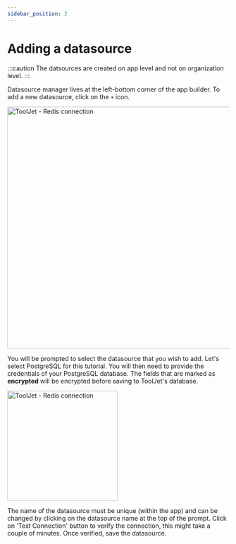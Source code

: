 ```yaml
---
sidebar_position: 2
---
```


# Adding a datasource

:::caution
The datsources are created on app level and not on organization level.
:::

Datasource manager lives at the left-bottom corner of the app builder. To add a new datasource, click on the `+` icon.

<img src="/img/tutorial/adding-datasource/sources.png" alt="ToolJet - Redis connection" height="550"/>

You will be prompted to select the datasource that you wish to add. Let's select PostgreSQL for this tutorial. You will then need to provide the credentials of your PostgreSQL database. The fields that are marked as **encrypted** will be encrypted before saving to ToolJet's database. 

<img src="/img/tutorial/adding-datasource/pg.png" alt="ToolJet - Redis connection" height="250"/>

The name of the datasource must be unique (within the app) and can be changed by clicking on the datasource name at the top of the prompt. Click on 'Test Connection' button to verify the connection, this might take a couple of minutes. Once verified, save the datasource. 